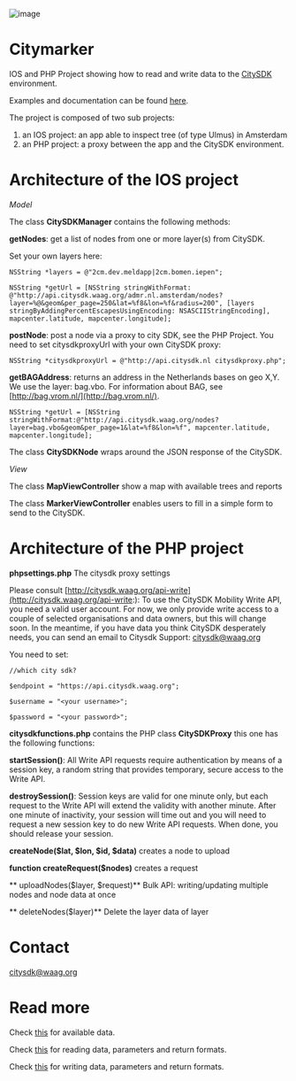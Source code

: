 ![image](http://citysdk.waag.org/img/citysdk.png)

Citymarker
==========

IOS and PHP Project showing how to read and write data to the [CitySDK](http://citysdk.waag.org/) environment.

Examples and documentation can be found [here](http://citysdk.waag.org/).

The project is composed of two sub projects:

1. an IOS project: an app able to inspect tree (of type Ulmus) in Amsterdam
2. an PHP project: a proxy between the app and the CitySDK environment.


Architecture of the IOS project
= 

*Model*


The class **CitySDKManager** contains the following methods:

**getNodes**: get a list of nodes from one or more layer(s) from CitySDK.

Set your own layers here:

 `NSString *layers = @"2cm.dev.meldapp|2cm.bomen.iepen";
 `
  
  `NSString *getUrl = [NSString stringWithFormat:
                        @"http://api.citysdk.waag.org/admr.nl.amsterdam/nodes?layer=%@&geom&per_page=250&lat=%f8&lon=%f&radius=200",
                        [layers stringByAddingPercentEscapesUsingEncoding:
                         NSASCIIStringEncoding],
                        mapcenter.latitude,
                        mapcenter.longitude];
   `


**postNode**: post a node via a proxy to city SDK, see the PHP Project. You need to set citysdkproxyUrl with your own CitySDK proxy:

`
NSString *citysdkproxyUrl = @"http://api.citysdk.nl citysdkproxy.php";
`

**getBAGAddress**: returns an address in the Netherlands bases on geo X,Y. We use the layer: bag.vbo.  For information about BAG, see [http://bag.vrom.nl/](http://bag.vrom.nl/).
 
   `NSString *getUrl = [NSString stringWithFormat:@"http://api.citysdk.waag.org/nodes?layer=bag.vbo&geom&per_page=1&lat=%f8&lon=%f", mapcenter.latitude, mapcenter.longitude];
    `
 
The class **CitySDKNode** wraps around the JSON response of the CitySDK.

*View*

The class **MapViewController** show a map with available trees and reports

The class **MarkerViewController** enables users to fill in a simple form to send to the CitySDK.



Architecture of the PHP project
= 
**phpsettings.php**
The citysdk proxy settings

Please consult [http://citysdk.waag.org/api-write](http://citysdk.waag.org/api-write:):
To use the CitySDK Mobility Write API, you need a valid user account. For now, we only provide write access to a couple of selected organisations and data owners, but this will change soon. In the meantime, if you have data you think CitySDK desperately needs, you can send an email to Citysdk Support: citysdk@waag.org

You need to set:

`//which city sdk?`

`$endpoint = "https://api.citysdk.waag.org";`

`$username = "<your username>";`

`$password = "<your password>";`


**citysdkfunctions.php** contains the PHP class **CitySDKProxy** this one has the following functions:

**startSession()**: 	All Write API requests require authentication by means of a session key, a random string that provides temporary, secure access to the Write API. 


**destroySession()**: Session keys are valid for one minute only, but each request to the Write API will extend the validity with another minute. After one minute of inactivity, your session will time out and you will need to request a new session key to do new Write API requests.
	When done, you should release your session.
 

**createNode($lat, $lon, $id, $data)** creates a node to upload
	
	
**function createRequest($nodes)** creates a request

** uploadNodes($layer, $request)** 	Bulk API: writing/updating multiple nodes and node data at once

** deleteNodes($layer)** Delete the layer data of layer <layer> 
	

Contact
=

citysdk@waag.org


Read more
=



Check [this](http://citysdk.waag.org/data) for available data.

 Check [this](http://citysdk.waag.org/api-read) for reading data, parameters and return formats.
 
 Check  [this](http://citysdk.waag.org/api-write) for writing data, parameters and return formats.
